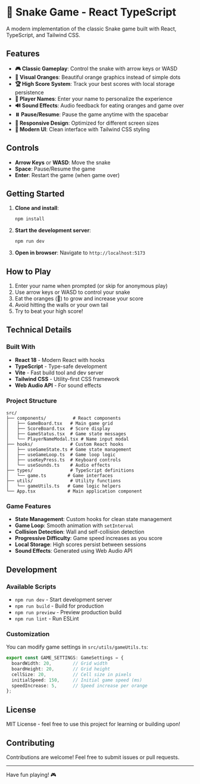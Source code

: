 # 🐍 Snake Game - React TypeScript

A modern implementation of the classic Snake game built with React, TypeScript, and Tailwind CSS.

## Features

- **🎮 Classic Gameplay**: Control the snake with arrow keys or WASD
- **🍊 Visual Oranges**: Beautiful orange graphics instead of simple dots
- **🏆 High Score System**: Track your best scores with local storage persistence
- **👤 Player Names**: Enter your name to personalize the experience
- **🔊 Sound Effects**: Audio feedback for eating oranges and game over
- **⏸️ Pause/Resume**: Pause the game anytime with the spacebar
- **📱 Responsive Design**: Optimized for different screen sizes
- **🎨 Modern UI**: Clean interface with Tailwind CSS styling

## Controls

- **Arrow Keys** or **WASD**: Move the snake
- **Space**: Pause/Resume the game
- **Enter**: Restart the game (when game over)

## Getting Started

1. **Clone and install**:
   ```bash
   npm install
   ```

2. **Start the development server**:
   ```bash
   npm run dev
   ```

3. **Open in browser**:
   Navigate to `http://localhost:5173`

## How to Play

1. Enter your name when prompted (or skip for anonymous play)
2. Use arrow keys or WASD to control your snake
3. Eat the oranges (🍊) to grow and increase your score
4. Avoid hitting the walls or your own tail
5. Try to beat your high score!

## Technical Details

### Built With

- **React 18** - Modern React with hooks
- **TypeScript** - Type-safe development
- **Vite** - Fast build tool and dev server
- **Tailwind CSS** - Utility-first CSS framework
- **Web Audio API** - For sound effects

### Project Structure

```
src/
├── components/          # React components
│   ├── GameBoard.tsx   # Main game grid
│   ├── ScoreBoard.tsx  # Score display
│   ├── GameStatus.tsx  # Game state messages
│   └── PlayerNameModal.tsx # Name input modal
├── hooks/              # Custom React hooks
│   ├── useGameState.ts # Game state management
│   ├── useGameLoop.ts  # Game loop logic
│   ├── useKeyPress.ts  # Keyboard controls
│   └── useSounds.ts    # Audio effects
├── types/              # TypeScript definitions
│   └── game.ts        # Game interfaces
├── utils/              # Utility functions
│   └── gameUtils.ts   # Game logic helpers
└── App.tsx            # Main application component
```

### Game Features

- **State Management**: Custom hooks for clean state management
- **Game Loop**: Smooth animation with `setInterval`
- **Collision Detection**: Wall and self-collision detection
- **Progressive Difficulty**: Game speed increases as you score
- **Local Storage**: High scores persist between sessions
- **Sound Effects**: Generated using Web Audio API

## Development

### Available Scripts

- `npm run dev` - Start development server
- `npm run build` - Build for production
- `npm run preview` - Preview production build
- `npm run lint` - Run ESLint

### Customization

You can modify game settings in `src/utils/gameUtils.ts`:

```typescript
export const GAME_SETTINGS: GameSettings = {
  boardWidth: 20,        // Grid width
  boardHeight: 20,       // Grid height
  cellSize: 20,          // Cell size in pixels
  initialSpeed: 150,     // Initial game speed (ms)
  speedIncrease: 5,      // Speed increase per orange
};
```

## License

MIT License - feel free to use this project for learning or building upon!

## Contributing

Contributions are welcome! Feel free to submit issues or pull requests.

---

Have fun playing! 🎮
